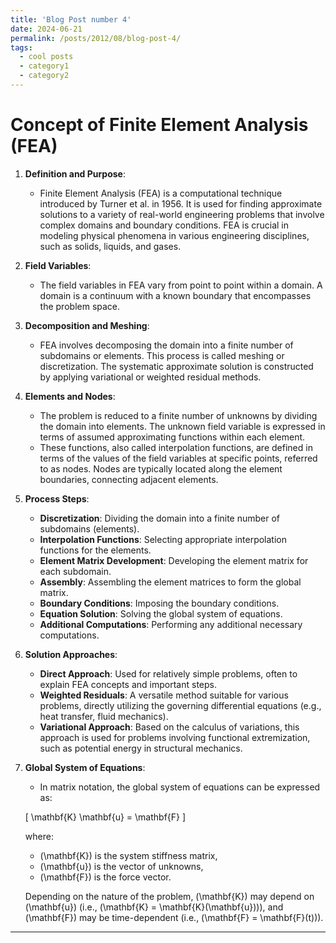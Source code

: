 ```yaml
---
title: 'Blog Post number 4'
date: 2024-06-21
permalink: /posts/2012/08/blog-post-4/
tags:
  - cool posts
  - category1
  - category2
---
```


Concept of Finite Element Analysis (FEA)
===

1. **Definition and Purpose**:
   - Finite Element Analysis (FEA) is a computational technique introduced by Turner et al. in 1956. It is used for finding approximate solutions to a variety of real-world engineering problems that involve complex domains and boundary conditions. FEA is crucial in modeling physical phenomena in various engineering disciplines, such as solids, liquids, and gases.

2. **Field Variables**:
   - The field variables in FEA vary from point to point within a domain. A domain is a continuum with a known boundary that encompasses the problem space.

3. **Decomposition and Meshing**:
   - FEA involves decomposing the domain into a finite number of subdomains or elements. This process is called meshing or discretization. The systematic approximate solution is constructed by applying variational or weighted residual methods.

4. **Elements and Nodes**:
   - The problem is reduced to a finite number of unknowns by dividing the domain into elements. The unknown field variable is expressed in terms of assumed approximating functions within each element.
   - These functions, also called interpolation functions, are defined in terms of the values of the field variables at specific points, referred to as nodes. Nodes are typically located along the element boundaries, connecting adjacent elements.

5. **Process Steps**:
   - **Discretization**: Dividing the domain into a finite number of subdomains (elements).
   - **Interpolation Functions**: Selecting appropriate interpolation functions for the elements.
   - **Element Matrix Development**: Developing the element matrix for each subdomain.
   - **Assembly**: Assembling the element matrices to form the global matrix.
   - **Boundary Conditions**: Imposing the boundary conditions.
   - **Equation Solution**: Solving the global system of equations.
   - **Additional Computations**: Performing any additional necessary computations.

6. **Solution Approaches**:
   - **Direct Approach**: Used for relatively simple problems, often to explain FEA concepts and important steps.
   - **Weighted Residuals**: A versatile method suitable for various problems, directly utilizing the governing differential equations (e.g., heat transfer, fluid mechanics).
   - **Variational Approach**: Based on the calculus of variations, this approach is used for problems involving functional extremization, such as potential energy in structural mechanics.

7. **Global System of Equations**:
   - In matrix notation, the global system of equations can be expressed as:

   \[
   \mathbf{K} \mathbf{u} = \mathbf{F}
   \]

   where:
   - \(\mathbf{K}\) is the system stiffness matrix,
   - \(\mathbf{u}\) is the vector of unknowns,
   - \(\mathbf{F}\) is the force vector.

   Depending on the nature of the problem, \(\mathbf{K}\) may depend on \(\mathbf{u}\) (i.e., \(\mathbf{K} = \mathbf{K}(\mathbf{u})\)), and \(\mathbf{F}\) may be time-dependent (i.e., \(\mathbf{F} = \mathbf{F}(t)\)).

------

